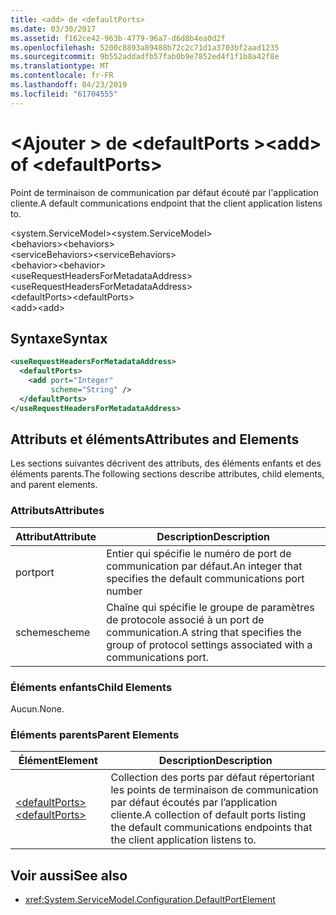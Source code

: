 ```yaml
---
title: <add> de <defaultPorts>
ms.date: 03/30/2017
ms.assetid: f162ce42-963b-4779-96a7-d6d8b4ea0d2f
ms.openlocfilehash: 5200c8893a89488b72c2c71d1a3703bf2aad1235
ms.sourcegitcommit: 9b552addadfb57fab0b9e7852ed4f1f1b8a42f8e
ms.translationtype: MT
ms.contentlocale: fr-FR
ms.lasthandoff: 04/23/2019
ms.locfileid: "61704555"
---
```

# <a name="add-of-defaultports"></a><span data-ttu-id="be457-102">\<Ajouter > de \<defaultPorts ></span><span class="sxs-lookup"><span data-stu-id="be457-102">\<add> of \<defaultPorts></span></span>
<span data-ttu-id="be457-103">Point de terminaison de communication par défaut écouté par l'application cliente.</span><span class="sxs-lookup"><span data-stu-id="be457-103">A default communications endpoint that the client application listens to.</span></span>  
  
 <span data-ttu-id="be457-104">\<system.ServiceModel></span><span class="sxs-lookup"><span data-stu-id="be457-104">\<system.ServiceModel></span></span>  
<span data-ttu-id="be457-105">\<behaviors></span><span class="sxs-lookup"><span data-stu-id="be457-105">\<behaviors></span></span>  
<span data-ttu-id="be457-106">\<serviceBehaviors></span><span class="sxs-lookup"><span data-stu-id="be457-106">\<serviceBehaviors></span></span>  
<span data-ttu-id="be457-107">\<behavior></span><span class="sxs-lookup"><span data-stu-id="be457-107">\<behavior></span></span>  
<span data-ttu-id="be457-108">\<useRequestHeadersForMetadataAddress></span><span class="sxs-lookup"><span data-stu-id="be457-108">\<useRequestHeadersForMetadataAddress></span></span>  
<span data-ttu-id="be457-109">\<defaultPorts></span><span class="sxs-lookup"><span data-stu-id="be457-109">\<defaultPorts></span></span>  
<span data-ttu-id="be457-110">\<add></span><span class="sxs-lookup"><span data-stu-id="be457-110">\<add></span></span>  
  
## <a name="syntax"></a><span data-ttu-id="be457-111">Syntaxe</span><span class="sxs-lookup"><span data-stu-id="be457-111">Syntax</span></span>  
  
```xml  
<useRequestHeadersForMetadataAddress>
  <defaultPorts>
    <add port="Integer"
         scheme="String" />
  </defaultPorts>
</useRequestHeadersForMetadataAddress>
```  
  
## <a name="attributes-and-elements"></a><span data-ttu-id="be457-112">Attributs et éléments</span><span class="sxs-lookup"><span data-stu-id="be457-112">Attributes and Elements</span></span>  
 <span data-ttu-id="be457-113">Les sections suivantes décrivent des attributs, des éléments enfants et des éléments parents.</span><span class="sxs-lookup"><span data-stu-id="be457-113">The following sections describe attributes, child elements, and parent elements.</span></span>  
  
### <a name="attributes"></a><span data-ttu-id="be457-114">Attributs</span><span class="sxs-lookup"><span data-stu-id="be457-114">Attributes</span></span>  
  
|<span data-ttu-id="be457-115">Attribut</span><span class="sxs-lookup"><span data-stu-id="be457-115">Attribute</span></span>|<span data-ttu-id="be457-116">Description</span><span class="sxs-lookup"><span data-stu-id="be457-116">Description</span></span>|  
|---------------|-----------------|  
|<span data-ttu-id="be457-117">port</span><span class="sxs-lookup"><span data-stu-id="be457-117">port</span></span>|<span data-ttu-id="be457-118">Entier qui spécifie le numéro de port de communication par défaut.</span><span class="sxs-lookup"><span data-stu-id="be457-118">An integer that specifies the default communications port number</span></span>|  
|<span data-ttu-id="be457-119">scheme</span><span class="sxs-lookup"><span data-stu-id="be457-119">scheme</span></span>|<span data-ttu-id="be457-120">Chaîne qui spécifie le groupe de paramètres de protocole associé à un port de communication.</span><span class="sxs-lookup"><span data-stu-id="be457-120">A string that specifies the group of protocol settings associated with a communications port.</span></span>|  
  
### <a name="child-elements"></a><span data-ttu-id="be457-121">Éléments enfants</span><span class="sxs-lookup"><span data-stu-id="be457-121">Child Elements</span></span>  
 <span data-ttu-id="be457-122">Aucun.</span><span class="sxs-lookup"><span data-stu-id="be457-122">None.</span></span>  
  
### <a name="parent-elements"></a><span data-ttu-id="be457-123">Éléments parents</span><span class="sxs-lookup"><span data-stu-id="be457-123">Parent Elements</span></span>  
  
|<span data-ttu-id="be457-124">Élément</span><span class="sxs-lookup"><span data-stu-id="be457-124">Element</span></span>|<span data-ttu-id="be457-125">Description</span><span class="sxs-lookup"><span data-stu-id="be457-125">Description</span></span>|  
|-------------|-----------------|  
|[<span data-ttu-id="be457-126">\<defaultPorts></span><span class="sxs-lookup"><span data-stu-id="be457-126">\<defaultPorts></span></span>](../../../../../docs/framework/configure-apps/file-schema/wcf/defaultports.md)|<span data-ttu-id="be457-127">Collection des ports par défaut répertoriant les points de terminaison de communication par défaut écoutés par l’application cliente.</span><span class="sxs-lookup"><span data-stu-id="be457-127">A collection of default ports listing the default communications endpoints that the client application listens to.</span></span>|  
  
## <a name="see-also"></a><span data-ttu-id="be457-128">Voir aussi</span><span class="sxs-lookup"><span data-stu-id="be457-128">See also</span></span>

- <xref:System.ServiceModel.Configuration.DefaultPortElement>

